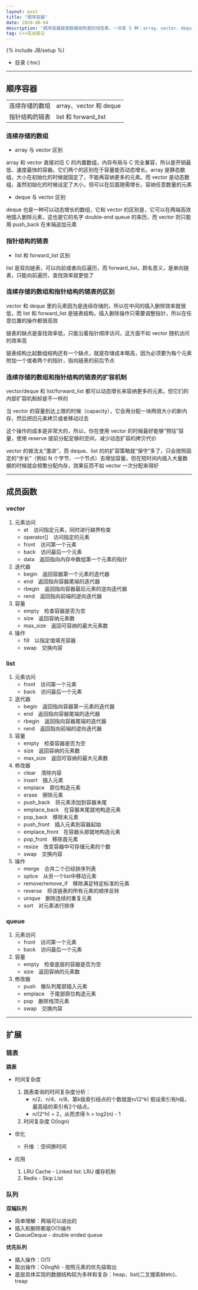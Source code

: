 ```yaml
---
layout: post
title: "顺序容器"
date: 2020-06-04
description: "顺序容器就是数据结构里的线性表，一共有 5 种：array、vector、deque、list、forward_list"
tag: C++实战笔记
---
```


{% include JB/setup %}
*  目录
{:toc}

----------

## 顺序容器

<table>
   <tr>
      <td> 连续存储的数组 </td>
	  <td> array、vector 和 deque </td>
   </tr>
   <tr>
      <td> 指针结构的链表 </td>
      <td> list 和 forward_list </td>
   </tr>
</table>

### 连续存储的数组 
- array 与 vector 区别

array 和 vector 直接对应 C 的内置数组，内存布局与 C 完全兼容，所以是开销最低、速度最快的容器。它们两个的区别在于容量能否动态增长。array 是静态数组，大小在初始化的时候就固定了，不能再容纳更多的元素。而 vector 是动态数组，虽然初始化的时候设定了大小，但可以在后面随需增长，容纳任意数量的元素

- deque 与 vector 区别

deque 也是一种可以动态增长的数组，它和 vector 的区别是，它可以在两端高效地插入删除元素，这也是它的名字 double-end queue 的来历，而 vector 则只能用 push_back 在末端追加元素

### 指针结构的链表

- list 和 forward_list 区别

list 是双向链表，可以向前或者向后遍历，而 forward_list，顾名思义，是单向链表，只能向前遍历，查找效率就更低了

### 连续存储的数组和指针结构的链表的区别

vector 和 deque 里的元素因为是连续存储的，所以在中间的插入删除效率就很低，而 list 和 forward_list 是链表结构，插入删除操作只需要调整指针，所以在任意位置的操作都很高效

链表的缺点是查找效率低，只能沿着指针顺序访问，这方面不如 vector 随机访问的效率高

链表结构比起数组结构还有一个缺点，就是存储成本略高，因为必须要为每个元素附加一个或者两个的指针，指向链表的前后节点

### 连续存储的数组和指针结构的链表的扩容机制

vector/deque 和 list/forward_list 都可以动态增长来容纳更多的元素，但它们的内部扩容机制却是不一样的

当 vector 的容量到达上限的时候（capacity），它会再分配一块两倍大小的新内存，然后把旧元素拷贝或者移动过去

这个操作的成本是非常大的，所以，你在使用 vector 的时候最好能够“预估”容量，使用 reserve 提前分配足够的空间，减少动态扩容的拷贝代价

vector 的做法太“激进”，而 deque、list 的的扩容策略就“保守”多了，只会按照固定的“步长”（例如 N 个字节、一个节点）去增加容量。但在短时间内插入大量数据的时候就会频繁分配内存，效果反而不如 vector 一次分配来得好

----------

## 成员函数

### vector 
1. 元素访问
	- at&emsp;访问指定元素，同时进行越界检查
	- operator[]&emsp;访问指定的元素
	- front&emsp;访问第一个元素
	- back&emsp;访问最后一个元素
	- data&emsp;返回指向内存中数组第一个元素的指针
2. 迭代器
	- begin&emsp;返回容器第一个元素的迭代器
	- end&emsp;返回指向容器尾端的迭代器
	- rbegin&emsp;返回指向容器最后元素的逆向迭代器
	- rend&emsp;返回指向前端的逆向迭代器
3. 容量
	- empty&emsp;检查容器是否为空
	- size&emsp;返回容纳元素数
	- max_size&emsp;返回可容纳的最大元素数
4. 操作
	- fill&emsp;以指定值填充容器
	- swap&emsp;交换内容

### list 
1. 元素访问
	- front&emsp;访问第一个元素
	- back&emsp;访问最后一个元素
2. 迭代器
	- begin&emsp;返回指向容器第一元素的迭代器
	- end&emsp;返回指向容器尾端的迭代器
	- rbegin&emsp;返回指向容器尾端的迭代器
	- rend&emsp;返回指向前端的逆向迭代器
3. 容量
	- empty&emsp;检查容器是否为空
	- size&emsp;返回容纳的元素数
	- max_size&emsp;返回可容纳的最大元素数
4. 修改器
	- clear&emsp;清除内容
	- insert&emsp;插入元素
	- emplace&emsp;原位构造元素
	- erase&emsp;擦除元素
	- push_back&emsp;将元素添加到容器末尾
	- emplace_back&emsp;在容器末尾就地构造元素
	- pop_back&emsp;移除末元素
	- push_front&emsp;插入元素到容器起始
	- emplace_front&emsp;在容器头部就地构造元素
	- pop_front&emsp;移除首元素
	- resize&emsp;改变容器中可存储元素的个数
	- swap&emsp;交换内容
5. 操作
	- merge&emsp;合并二个已经排序列表
	- splice&emsp;从另一个list中移动元素
	- remove/remove_if&emsp;移除满足特定标准的元素
	- reverse&emsp;将该链表的所有元素的顺序反转
	- unique&emsp;删除连续的重复元素
	- sort&emsp;对元素进行排序

### queue 
1. 元素访问
	- front&emsp;访问第一个元素
	- back&emsp;访问最后一个元素
2. 容量
	- empty&emsp;检查底层的容器是否为空
	- size&emsp;返回容纳的元素数
3. 修改器
	- push&emsp;像队列尾部插入元素
	- emplace&emsp;于尾部原位构造元素
	- pop&emsp;删除栈顶元素
	- swap&emsp;交换内容

----------

## 扩展

### 链表

**跳表**
- 时间复杂度
    1. 跳表查询的时间复杂度分析：
       - n/2、n/4、n/8、第k级索引结点的个数就是n/(2^k) 假设索引有h级，最高级的索引有2个结点。
       - n/(2^h) = 2，从而求得 h = log2(n) - 1
    2. 时间复杂度 O(logn)

- 优化
	- 升维 ：空间换时间
- 应用
	1. LRU Cache - Linked list: LRU 缓存机制
	2. Redis - Skip LIst
  

### 队列

**双端队列**

  - 简单理解：两端可以进出的
  - 插入和删除都是O(1)操作
  - QueueDeque - double ended queue

**优先队列**

  - 插入操作：O(1)
  - 取出操作：O(logN) - 按照元素的优先级取出
  - 底层具体实现的数据结构较为多样和复杂：heap、bst(二叉搜索树etc)、treap
